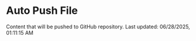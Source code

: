 # Auto Push File

Content that will be pushed to GitHub repository.
Last updated: 06/28/2025, 01:11:15 AM